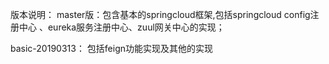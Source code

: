 版本说明：
master版：包含基本的springcloud框架,包括springcloud config注册中心
、eureka服务注册中心、zuul网关中心的实现；

basic-20190313： 包括feign功能实现及其他的实现